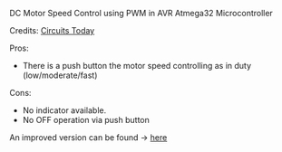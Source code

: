 DC Motor Speed Control using PWM in AVR Atmega32 Microcontroller

Credits: <a href="http://www.circuitstoday.com/dc-motor-speed-control-using-pwm-avr">Circuits Today</a>

Pros:
- There is a push button the motor speed controlling as in duty (low/moderate/fast)

Cons:
- No indicator available.
- No OFF operation via push button

An improved version can be found -> <a href="https://github.com/ashumeow/SwitchedMotor-AVR">here</a>
